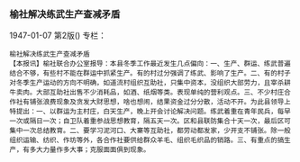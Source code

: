 ### 榆社解决练武生产查减矛盾

1947-01-07
第2版()
专栏：

    榆社解决练武生产查减矛盾
    【本报讯】榆社联合办公室报导：本县冬季工作最近发生几点偏向：一、生产、群运、练武普遍结合不够，有些村不能在群运中抓紧生产。有的村过分强调了练武、影响了生产。二、有的村子对冬季生产运动的方向不明确，如道流村组织互助社，只集中资本，没组织大部劳力，且宰杀耕牛卖肉。大部互助社出售不少消耗品，如酒、纸烟等类。表现单纯的营利观点。三、不少村庄合作社有铺张浪费现象及贪发大财思想，啥也想闹，结果资金过分分散，活动不开。为此县领导上特提出：一、以群运为主村庄，白天生产，晚上开会讨论解决问题。练武着重在青年民兵，每早一次或隔日一次；自卫队着重参战思想教育，隔五天一次。区和县联防集合十天一次，最后区可集中一次总结教育。二、要学习泥河口、大寨等互助社，都劳动都发家，少开支不铺张。除一般组织运输、纺织、作坊等外，各合作社要供给群众羊毛、组织毛织品的销路。三、有重点的搞生产，有多大力量作多大事；克服面面俱到现象。

